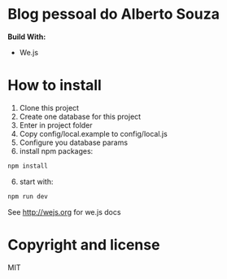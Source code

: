 # Blog pessoal do Alberto Souza

**Build With:**

- We.js

# How to install

1. Clone this project
2. Create one database for this project
2. Enter in project folder
3. Copy config/local.example to config/local.js
4. Configure you database params
5. install npm packages:
```sh
npm install
```
6. start with:
```sh
npm run dev
```

See http://wejs.org for we.js docs

# Copyright and license

MIT